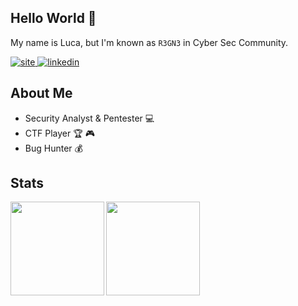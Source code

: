## Hello World :tada:
My name is Luca, but I'm known as ``R3GN3`` in Cyber Sec Community.

<a href="https://lucaribeiro.me/" target="_blank">
  <img src=https://img.shields.io/badge/-lucaribeiro.me-212121?&?style=plastic&logo=react&logoColor=white alt=site />
</a>
<a href="https://linkedin.com/in/luca-ribeiro" target="_blank">
  <img src=https://img.shields.io/badge/linkedin-%231E77B5.svg?&style=plastic&logo=linkedin&logoColor=white alt=linkedin  />
</a>    

## About Me
- Security Analyst & Pentester :computer: 
- CTF Player :trophy: :video_game:
- Bug Hunter :moneybag:

## Stats
<div>
  <img align="left" height="150px" src="https://github-readme-stats.vercel.app/api?username=LucaRibeiro&show_icons=true&theme=synthwave&hide_border=true" />
  <img height="150px" src="https://github-readme-stats.vercel.app/api/top-langs/?username=LucaRibeiro&layout=compact&hide=c&theme=synthwave&hide_border=true"/>
</div>
